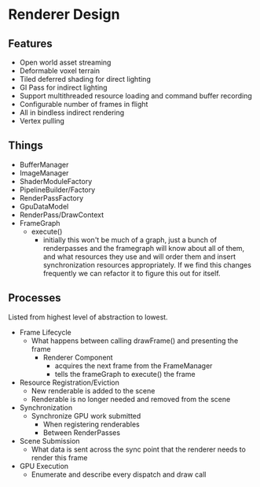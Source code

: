# Renderer Design

## Features

- Open world asset streaming
- Deformable voxel terrain
- Tiled deferred shading for direct lighting
- GI Pass for indirect lighting
- Support multithreaded resource loading and command buffer recording
- Configurable number of frames in flight
- All in bindless indirect rendering
- Vertex pulling

## Things

- BufferManager
- ImageManager
- ShaderModuleFactory
- PipelineBuilder/Factory
- RenderPassFactory
- GpuDataModel
- RenderPass/DrawContext
- FrameGraph
  - execute()
    - initially this won't be much of a graph, just a bunch of renderpasses and the framegraph will know about all of them, and what resources they use and will order them and insert synchronization resources appropriately. If we find this changes frequently we can refactor it to figure this out for itself.

## Processes

Listed from highest level of abstraction to lowest.

- Frame Lifecycle
  - What happens between calling drawFrame() and presenting the frame
    - Renderer Component
      - acquires the next frame from the FrameManager
      - tells the frameGraph to execute() the frame
- Resource Registration/Eviction
  - New renderable is added to the scene
  - Renderable is no longer needed and removed from the scene
- Synchronization
  - Synchronize GPU work submitted
    - When registering renderables
    - Between RenderPasses
- Scene Submission
  - What data is sent across the sync point that the renderer needs to render this frame
- GPU Execution
  - Enumerate and describe every dispatch and draw call
